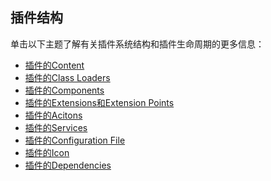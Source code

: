 ## 插件结构

单击以下主题了解有关插件系统结构和插件生命周期的更多信息：

* [插件的Content](PluginContent.md)  
* [插件的Class Loaders](PluginClassLoaders.md)  
* [插件的Components](PluginComponents.md)  
* [插件的Extensions和Extension Points](PluginExtensionsAndExtensionPoints.md)  
* [插件的Acitons](PluginActions.md)  
* [插件的Services](PluginServies.md)  
* [插件的Configuration File]()  
* [插件的Icon]()
* [插件的Dependencies]()  
